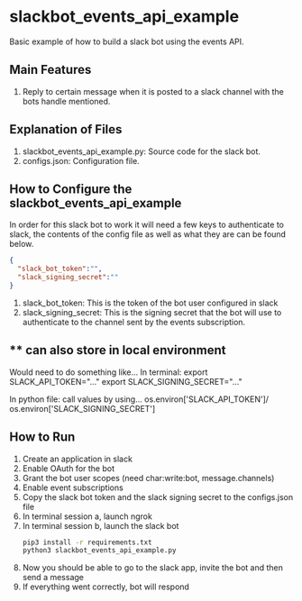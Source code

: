 # slackbot_events_api_example
Basic example of how to build a slack bot using the events API.

## Main Features
1. Reply to certain message when it is posted to a slack channel with the bots handle mentioned.

## Explanation of Files
1. slackbot_events_api_example.py: Source code for the slack bot.
2. configs.json: Configuration file.  

## How to Configure the slackbot_events_api_example
In order for this slack bot to work it will need a few keys to authenticate to slack, the contents of the config file as well as what they are can be found below. 
```json
{
  "slack_bot_token":"",
  "slack_signing_secret":""
}
```

1. slack_bot_token: This is the token of the bot user configured in slack
2. slack_signing_secret: This is the signing secret that the bot will use to authenticate to the channel sent by the events subscription.

## ** can also store in local environment
Would need to do something like...
In terminal:
    export SLACK_API_TOKEN="..."
    export SLACK_SIGNING_SECRET="..."

In python file:
call values by using... os.environ['SLACK_API_TOKEN']/ os.environ['SLACK_SIGNING_SECRET']

## How to Run
1. Create an application in slack
2. Enable OAuth for the bot
3. Grant the bot user scopes (need char:write:bot, message.channels)
4. Enable event subscriptions
5. Copy the slack bot token and the slack signing secret to the configs.json file
6. In terminal session a, launch ngrok
7. In terminal session b, launch the slack bot
    ```bash
    pip3 install -r requirements.txt
    python3 slackbot_events_api_example.py
    ```
8. Now you should be able to go to the slack app, invite the bot and then send a message
9. If everything went correctly, bot will respond

